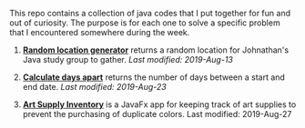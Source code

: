 This repo contains a collection of java codes that I put together for fun and out of curiosity. The purpose is for each one to solve a specific problem that I encountered somewhere during the week.

1. [**Random location generator**](https://github.com/welleyloc/plain-java-goodies/blob/master/Random%20location%20generator/Location.java) returns a random location for Johnathan's Java study group to gather. *Last modified: 2019-Aug-13* 

2. [**Calculate days apart**](https://github.com/welleyloc/plain-java-goodies/blob/master/Calculate%20days%20apart/DaysApart.java) returns the number of days between a start and end date. *Last modified: 2019-Aug-23* 

3. [**Art Supply Inventory**](https://github.com/welleyloc/plain-java-goodies/blob/master/Art%20supply%20inventory/ArtSupplyInventory.java) is a JavaFx app for keeping track of art supplies to prevent the purchasing of duplicate colors. Last modified: 2019-Aug-27